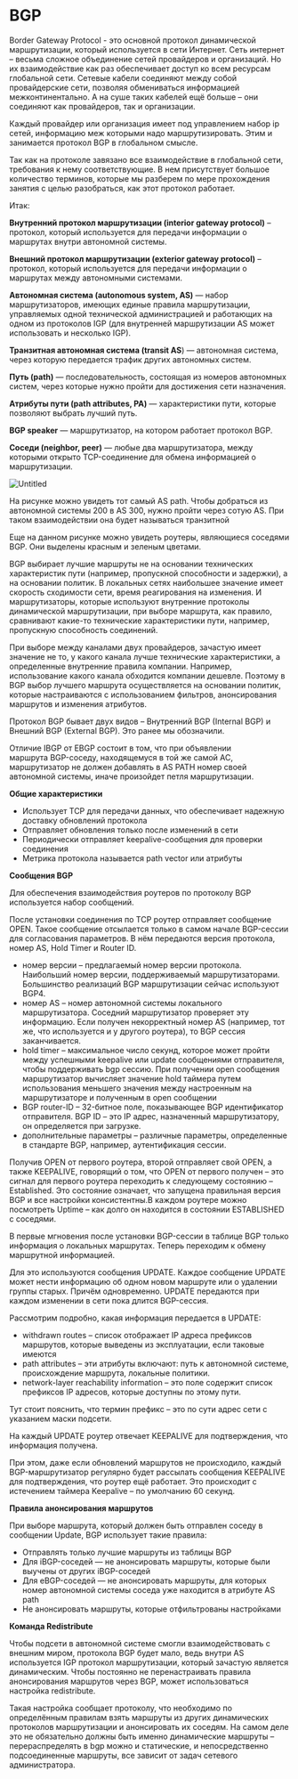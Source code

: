 # BGP

Border Gateway Protocol - это основной протокол динамической маршрутизации, который используется в сети Интернет. Сеть интернет – весьма сложное объединение сетей провайдеров и организаций. Но их взаимодействие как раз обеспечивает доступ ко всем ресурсам глобальной сети. Сетевые кабели соединяют между собой провайдерские сети, позволяя обмениваться информацией межконтинентально. А на суше таких кабелей ещё больше – они соединяют как провайдеров, так и организации.

Каждый провайдер или организация имеет под управлением набор ip сетей, информацию меж которыми надо маршрутизировать. Этим и занимается протокол BGP в глобальном смысле.

Так как на протоколе завязано все взаимодействие в глобальной сети, требования к нему соответствующие. В нем присутствует большое количество терминов, которые мы разберем по мере прохождения занятия с целью разобраться, как этот протокол работает.

Итак:

**Внутренний протокол маршрутизации (interior gateway protocol)** – протокол, который используется для передачи информации о маршрутах внутри автономной системы.

**Внешний протокол маршрутизации (exterior gateway protocol)** – протокол, который используется для передачи информации о маршрутах между автономными системами.

**Автономная система (autonomous system, AS)** — набор маршрутизаторов, имеющих единые правила маршрутизации, управляемых одной технической администрацией и работающих на одном из протоколов IGP (для внутренней маршрутизации AS может использовать и несколько IGP).

**Транзитная автономная система (transit AS**) — автономная система, через которую передается трафик других автономных систем.

**Путь (path)** — последовательность, состоящая из номеров автономных систем, через которые нужно пройти для достижения сети назначения.

**Атрибуты пути (path attributes, PA)** — характеристики пути, которые позволяют выбрать лучший путь.

**BGP speaker** — маршрутизатор, на котором работает протокол BGP.

**Соседи (neighbor, peer)** — любые два маршрутизатора, между которыми открыто TCP-соединение для обмена информацией о маршрутизации.

![Untitled](https://prod-files-secure.s3.us-west-2.amazonaws.com/798789ad-4b55-48f1-b123-6e01faf398f1/8b21872e-7443-41c3-8e3c-c6e265f562f7/Untitled.png)

На рисунке можно увидеть тот самый AS path. Чтобы добраться из автономной системы 200 в AS 300, нужно пройти через сотую AS. При таком взаимодействии она будет называться транзитной

Еще на данном рисунке можно увидеть роутеры, являющиеся соседями BGP. Они выделены красным и зеленым цветами.

BGP выбирает лучшие маршруты не на основании технических характеристик пути (например, пропускной способности и задержки), а на основании политик. В локальных сетях наибольшее значение имеет скорость сходимости сети, время реагирования на изменения. И маршрутизаторы, которые используют внутренние протоколы динамической маршрутизации, при выборе маршрута, как правило, сравнивают какие-то технические характеристики пути, например, пропускную способность соединений.

При выборе между каналами двух провайдеров, зачастую имеет значение не то, у какого канала лучше технические характеристики, а определенные внутренние правила компании. Например, использование какого канала обходится компании дешевле. Поэтому в BGP выбор лучшего маршрута осуществляется на основании политик, которые настраиваются с использованием фильтров, анонсирования маршрутов и изменения атрибутов.

Протокол BGP бывает двух видов – Внутренний BGP (Internal BGP) и Внешний BGP (External BGP). Это ранее мы обозначили.

Отличие IBGP от EBGP состоит в том, что при объявлении маршрута BGP-соседу, находящемуся в той же самой АС, маршрутизатор не должен добавлять в AS PATH номер своей автономной системы, иначе произойдет петля маршрутизации.

**Общие характеристики**

- Использует TCP для передачи данных, что обеспечивает надежную доставку обновлений протокола
- Отправляет обновления только после изменений в сети
- Периодически отправляет keepalive-сообщения для проверки соединения
- Метрика протокола называется path vector или атрибуты

**Сообщения BGP**

Для обеспечения взаимодействия роутеров по протоколу BGP используется набор сообщений.

После установки соединения по TCP роутер отправляет сообщение OPEN. Такое сообщение отсылается только в самом начале BGP-сессии для согласования параметров. В нём передаются версия протокола, номер AS, Hold Timer и Router ID.

- номер версии – предлагаемый номер версии протокола. Наибольший номер версии, поддерживаемый маршрутизаторами. Большинство реализаций BGP маршрутизации сейчас используют BGP4.
- номер AS – номер автономной системы локального маршрутизатора. Соседний маршрутизатор проверяет эту информацию. Если получен некорректный номер AS (например, тот же, что используется и у другого роутера), то BGP сессия заканчивается.
- hold timer – максимальное число секунд, которое может пройти между успешными keepalive или update сообщениями отправителя, чтобы поддерживать bgp сессию. При получении open сообщения маршрутизатор вычисляет значение hold таймера путем использования меньшего значения между настроенным на маршрутизаторе и полученным в open сообщении
- BGP router-ID – 32-битное поле, показывающее BGP идентификатор отправителя. BGP ID – это IP адрес, назначенный маршрутизатору, он определяется при загрузке.
- дополнительные параметры – различные параметры, определенные в стандарте BGP, например, аутентификация сессии.

Получив OPEN от первого роутера, второй отправляет свой OPEN, а также KEEPALIVE, говорящий о том, что OPEN от первого получен – это сигнал для первого роутера переходить к следующему состоянию – Established. Это состояние означает, что запущена правильная версия BGP и все настройки консистентны.В каждом роутере можно посмотреть Uptime – как долго он находится в состоянии ESTABLISHED с соседями.

В первые мгновения после установки BGP-сессии в таблице BGP только информация о локальных маршрутах. Теперь переходим к обмену маршрутной информацией.

Для это используются сообщения UPDATE. Каждое сообщение UPDATE может нести информацию об одном новом маршруте или о удалении группы старых. Причём одновременно. UPDATE передаются при каждом изменении в сети пока длится BGP-сессия.

Рассмотрим подробно, какая информация передается в UPDATE:

- withdrawn routes – список отображает IP адреса префиксов маршрутов, которые выведены из эксплуатации, если таковые имеются
- path attributes – эти атрибуты включают: путь к автономной системе, происхождение маршрута, локальные политики.
- network-layer reachability information – это поле содержит список префиксов IP адресов, которые доступны по этому пути.

Тут стоит пояснить, что термин префикс – это по сути адрес сети с указанием маски подсети.

На каждый UPDATE роутер отвечает KEEPALIVE для подтверждения, что информация получена.

При этом, даже если обновлений маршрутов не происходило, каждый BGP-маршрутизатор регулярно будет рассылать сообщения KEEPALIVE для подтверждения, что роутер ещё работает. Это происходит с истечением таймера Keepalive – по умолчанию 60 секунд.

**Правила анонсирования маршрутов**

При выборе маршрута, который должен быть отправлен соседу в сообщении Update, BGP использует такие правила:

- Отправлять только лучшие маршруты из таблицы BGP
- Для iBGP-соседей — не анонсировать маршруты, которые были выучены от других iBGP-соседей
- Для eBGP-соседей — не анонсировать маршруты, для которых номер автономной системы соседа уже находится в атрибуте AS path
- Не анонсировать маршруты, которые отфильтрованы настройками

**Команда Redistribute**

Чтобы подсети в автономной системе смогли взаимодействовать с внешним миром, протокола BGP будет мало, ведь внутри AS используется IGP протокол маршрутизации, который зачастую является динамическим. Чтобы постоянно не перенастраивать правила анонсирования маршрутов через BGP, может использоваться настройка redistribute.

Такая настройка сообщает протоколу, что необходимо по определённым правилам взять маршруты из других динамических протоколов маршрутизации и анонсировать их соседям. На самом деле это не обязательно должны быть именно динамические маршруты – перераспределять в bgp можно и статические, и непосредственно подсоединенные маршруты, все зависит от задач сетевого администратора.